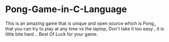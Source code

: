 # Pong-Game-in-C-Language
This is an amazing game that is unique and open source which is Pong,, that you can try to play  at any time vs the laptop, Don't take it too easy , it is little bite hard .. Best Of Luck for your game.
